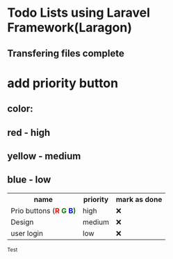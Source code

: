 # Todo Lists using Laravel Framework(Laragon) 
## Transfering files complete

# add priority button
## color:
## red - high
## yellow - medium
## blue - low

<table>
    <tr>
        <th>name</th>
        <th>priority</th>
        <th>mark as done</th>
    </tr>
    <tr>
        <td>Prio buttons
        (<b style="color: red;">R</b>
         <b style="color: green;">G</>
         <b style="color: blue;">B</b>)
        </td>
        <td>high</td>
        <td>❌</td>
    </tr>
    <tr>
        <td>Design</td>
        <td>medium</td>
        <td>❌</td>
    </tr>
    <tr>
        <td>user login</td>
        <td>low</td>
        <td>❌</td>
    </tr>
</table>

<sub>Test</sub>